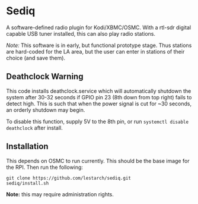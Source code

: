 # Sediq

A software-defined radio plugin for Kodi/XBMC/OSMC. With a rtl-sdr digital capable USB tuner installed, this can also play radio stations. 

*Note:* This software is in early, but functional prototype stage. Thus stations are hard-coded for the LA area, but the user can enter in
stations of their choice (and save them).

## Deathclock Warning

This code installs deathclock.service which will automatically shutdown the system after 30-32 seconds if GPIO pin 23 (8th down from top right)
fails to detect high. This is such that when the power signal is cut for ~30 seconds, an orderly shutdown may begin.

To disable this function, supply 5V to the 8th pin, or run `systemctl disable deathclock` after install.

## Installation

This depends on OSMC to run currently. This should be the base image for the RPI. Then run the following:

```
git clone https://github.com/lestarch/sediq.git
sediq/install.sh
```

**Note:** this may require administration rights.



